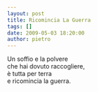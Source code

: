 ```yaml
---
layout: post
title: Ricomincia La Guerra
tags: []
date: 2009-05-03 18:20:00
author: pietro
---
```

Un soffio e la polvere<br/>che hai dovuto raccogliere,<br/>è tutta per terra<br/>e ricomincia la guerra.
